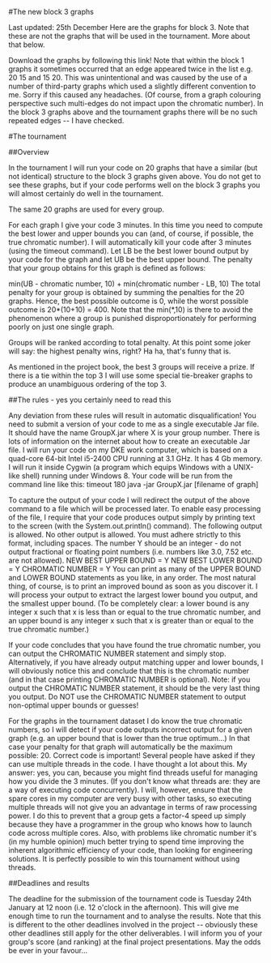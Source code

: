 #The new block 3 graphs

Last updated: 25th December
Here are the graphs for block 3. Note that these are not the graphs that will be used in the tournament. More about that below.

Download the graphs by following this link!
Note that within the block 1 graphs it sometimes occurred that an edge appeared twice in the list e.g. 20 15 and 15 20. This was unintentional and was caused by the use of a number of third-party graphs which used a slightly different convention to me. Sorry if this caused any headaches. (Of course, from a graph colouring perspective such multi-edges do not impact upon the chromatic number). In the block 3 graphs above and the tournament graphs there will be no such repeated edges -- I have checked.

#The tournament

##Overview

In the tournament I will run your code on 20 graphs that have a similar (but not identical) structure to the block 3 graphs given above. You do not get to see these graphs, but if your code performs well on the block 3 graphs you will almost certainly do well in the tournament.

The same 20 graphs are used for every group.

For each graph I give your code 3 minutes. In this time you need to compute the best lower and upper bounds you can (and, of course, if possible, the true chromatic number). I will automatically kill your code after 3 minutes (using the timeout command). Let LB be the best lower bound output by your code for the graph and let UB be the best upper bound. The penalty that your group obtains for this graph is defined as follows:

min(UB - chromatic number, 10) + min(chromatic number - LB, 10)
The total penalty for your group is obtained by summing the penalties for the 20 graphs. Hence, the best possible outcome is 0, while the worst possible outcome is 20*(10+10) = 400. Note that the min(*,10) is there to avoid the phenomenon where a group is punished disproportionately for performing poorly on just one single graph.

Groups will be ranked according to total penalty. At this point some joker will say: the highest penalty wins, right? Ha ha, that's funny that is.

As mentioned in the project book, the best 3 groups will receive a prize. If there is a tie within the top 3 I will use some special tie-breaker graphs to produce an unambiguous ordering of the top 3.

##The rules - yes you certainly need to read this

Any deviation from these rules will result in automatic disqualification!
You need to submit a version of your code to me as a single executable Jar file. It should have the name GroupX.jar where X is your group number. There is lots of information on the internet about how to create an executable Jar file.
I will run your code on my DKE work computer, which is based on a quad-core 64-bit Intel i5-2400 CPU running at 3.1 GHz. It has 4 Gb memory.
I will run it inside Cygwin (a program which equips Windows with a UNIX-like shell) running under Windows 8.
Your code will be run from the command line like this:
timeout 180 java -jar GroupX.jar [filename of graph]

To capture the output of your code I will redirect the output of the above command to a file which will be processed later. To enable easy processing of the file, I require that your code produces output simply by printing text to the screen (with the System.out.println() command). The following output is allowed. No other output is allowed. You must adhere strictly to this format, including spaces. The number Y should be an integer - do not output fractional or floating point numbers (i.e. numbers like 3.0, 7.52 etc. are not allowed).
NEW BEST UPPER BOUND = Y
NEW BEST LOWER BOUND = Y
CHROMATIC NUMBER = Y
You can print as many of the UPPER BOUND and LOWER BOUND statements as you like, in any order. The most natural thing, of course, is to print an improved bound as soon as you discover it. I will process your output to extract the largest lower bound you output, and the smallest upper bound. (To be completely clear: a lower bound is any integer x such that x is less than or equal to the true chromatic number, and an upper bound is any integer x such that x is greater than or equal to the true chromatic number.)

If your code concludes that you have found the true chromatic number, you can output the CHROMATIC NUMBER statement and simply stop. Alternatively, if you have already output matching upper and lower bounds, I will obviously notice this and conclude that this is the chromatic number (and in that case printing CHROMATIC NUMBER is optional). Note: if you output the CHROMATIC NUMBER statement, it should be the very last thing you output. Do NOT use the CHROMATIC NUMBER statement to output non-optimal upper bounds or guesses!

For the graphs in the tournament dataset I do know the true chromatic numbers, so I will detect if your code outputs incorrect output for a given graph (e.g. an upper bound that is lower than the true optimum...) In that case your penalty for that graph will automatically be the maximum possible: 20. Correct code is important!
Several people have asked if they can use multiple threads in the code. I have thought a lot about this. My answer: yes, you can, because you might find threads useful for managing how you divide the 3 minutes. (If you don't know what threads are: they are a way of executing code concurrently). I will, however, ensure that the spare cores in my computer are very busy with other tasks, so executing multiple threads will not give you an advantage in terms of raw processing power. I do this to prevent that a group gets a factor-4 speed up simply because they have a programmer in the group who knows how to launch code across multiple cores. Also, with problems like chromatic number it's (in my humble opinion) much better trying to spend time improving the inherent algorithmic efficiency of your code, than looking for engineering solutions. It is perfectly possible to win this tournament without using threads.

##Deadlines and results

The deadline for the submission of the tournament code is Tuesday 24th January at 12 noon (i.e. 12 o'clock in the afternoon). This will give me enough time to run the tournament and to analyse the results. Note that this is different to the other deadlines involved in the project -- obviously these other deadlines still apply for the other deliverables.
I will inform you of your group's score (and ranking) at the final project presentations. May the odds be ever in your favour...
